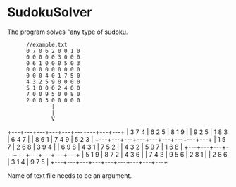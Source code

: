 # SudokuSolver
The program solves "any type of sudoku.

          //example.txt
          0 7 0 6 2 0 0 1 0
          0 0 0 0 0 3 0 0 0
          0 6 1 0 0 0 5 0 3
          0 0 0 0 0 0 0 0 0
          0 0 0 4 0 1 7 5 0
          4 3 2 5 9 0 0 0 0
          5 1 0 0 0 2 4 0 0
          7 0 0 9 5 0 0 8 0
          2 0 0 3 0 0 0 0 0
                  |
                  |
                  V
+---+---+---+---+---+---+---+---+---+
| 3   7   4 | 6   2   5 | 8   1   9 | 
| 9   2   5 | 1   8   3 | 6   4   7 | 
| 8   6   1 | 7   4   9 | 5   2   3 | 
+---+---+---+---+---+---+---+---+---+
| 1   5   7 | 2   6   8 | 3   9   4 | 
| 6   9   8 | 4   3   1 | 7   5   2 | 
| 4   3   2 | 5   9   7 | 1   6   8 | 
+---+---+---+---+---+---+---+---+---+
| 5   1   9 | 8   7   2 | 4   3   6 | 
| 7   4   3 | 9   5   6 | 2   8   1 | 
| 2   8   6 | 3   1   4 | 9   7   5 | 
+---+---+---+---+---+---+---+---+---+

Name of text file needs to be an argument.
